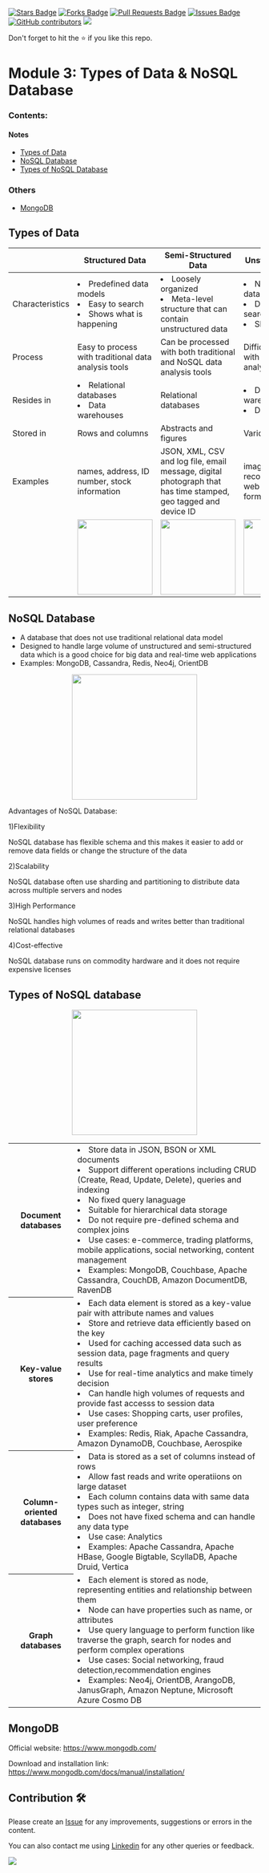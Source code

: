 <a href="https://github.com/drshahizan/special-topic-data-engineering/stargazers"><img src="https://img.shields.io/github/stars/drshahizan/special-topic-data-engineering" alt="Stars Badge"/></a>
<a href="https://github.com/drshahizan/special-topic-data-engineering/network/members"><img src="https://img.shields.io/github/forks/drshahizan/special-topic-data-engineering" alt="Forks Badge"/></a>
<a href="https://github.com/drshahizan/special-topic-data-engineering/pulls"><img src="https://img.shields.io/github/issues-pr/drshahizan/special-topic-data-engineering" alt="Pull Requests Badge"/></a>
<a href="https://github.com/drshahizan/special-topic-data-engineering/issues"><img src="https://img.shields.io/github/issues/drshahizan/special-topic-data-engineering" alt="Issues Badge"/></a>
<a href="https://github.com/drshahizan/special-topic-data-engineering/graphs/contributors"><img alt="GitHub contributors" src="https://img.shields.io/github/contributors/drshahizan/special-topic-data-engineering?color=2b9348"></a>
![](https://visitor-badge.glitch.me/badge?page_id=drshahizan/special-topic-data-engineering)

Don't forget to hit the :star: if you like this repo.

<!---
Module X: XXX

Group XXXX
1. XXXX
2. XXXX
3. XXXX
4. XXXX

-->

# Module 3: Types of Data & NoSQL Database

### Contents:
#### Notes
- [Types of Data](#types-of-data)
- [NoSQL Database](#NoSQL-database)
- [Types of NoSQL Database](#types-of-NoSQL-database)

### Others
- [MongoDB](#MongoDB)

## Types of Data
<table>
    <thead>
        <tr>
            <th> </th>
            <th>Structured Data</th>
            <th>Semi-Structured Data</th>
            <th>Unstructured Data</th>
        </tr>
    </thead>
    <tbody>
        <tr>
            <td>Characteristics</td>
            <td>
              <li>Predefined data models</li> 
              <li>Easy to search </li>
              <li>Shows what is happening</li>
            </td>
            <td>
              <li>Loosely organized</li> 
              <li>Meta-level structure that can contain unstructured data</li>
            </td>
            <td>
              <li>No predefined data models</li> 
              <li>Difficult to search </li>
              <li>Shows the why</li>
            </td>
        </tr>
       <tr>
            <td>Process </td>
            <td>
              Easy to process with traditional data analysis tools
            </td>
            <td>
              Can be processed with both traditional and NoSQL data analysis tools
            </td>
            <td>
              Difficult to process with traditional data analysis tools
            </td>
        </tr>
        <tr>
            <td>Resides in</td>
            <td>
              <li>Relational databases</li> 
              <li>Data warehouses </li>
            </td>
            <td>Relational databases</td>
            <td>
              <li>Data warehouses</li> 
              <li>Data lakes</li>
            </td>
        </tr>
        <tr>
            <td>Stored in </td>
            <td>Rows and columns</td>
            <td>Abstracts and figures</td>
            <td>Various forms</td>
        </tr>
        <tr>
            <td>Examples</td>
            <td>names, address, ID number, stock information</td>
            <td>JSON, XML, CSV and log file, email message, digital photograph that has time stamped, geo tagged and device ID</td>
            <td>image, audio recording, video, web pages, free-form texts</td>
        </tr>
        <tr>
            <td> </td>
            <td><div align="center"><img src="https://www.automateexcel.com/excel/wp-content/uploads/2020/07/vba-insert-row.png" height="150"></div></td>
            <td><div align="center"><img src="https://www.howtogeek.com/wp-content/uploads/2018/07/2018-07-25_15h10_29.png?trim=1,1&bg-color=000&pad=1,1" height="150"></div></td>
            <td><div align="center"><img src="https://images.ctfassets.net/00i767ygo3tc/18ViOpst6sfsZKmWIMbFr1/8f3b20a1746d686f59e170b6d9383f77/how-to-make-a-video-go-viral.png?w=1800&q=50" height="150"></div></td>
        </tr>
        </tr>
    </tbody>
</table>

## NoSQL Database
* A database that does not use traditional relational data model
* Designed to handle large volume of unstructured and semi-structured data which is a good choice for big data and real-time web applications
* Examples: MongoDB, Cassandra, Redis, Neo4j, OrientDB

<div align="center"><img src="https://ares.decipherzone.com/blog-manager/uploads/ckeditor_Top%2010%20NoSQL%20Databases%20in%202022.png" height="250"
                         ></div>

Advantages of NoSQL Database:

1)Flexibility

NoSQL database has flexible schema and this makes it easier to add or remove data fields or change the structure of the data

2)Scalability

NoSQL database often use sharding and partitioning to distribute data across multiple servers and nodes

3)High Performance

NoSQL handles high volumes of reads and writes better than traditional relational databases

4)Cost-effective

NoSQL database runs on commodity hardware and it does not require expensive licenses

## Types of NoSQL database

<div align="center"><img src="https://abcloudz.com/wp-content/uploads/2021/01/NoSQL.png?x87761" height="250"
                         ></div>
                         
<table>
  <tr>
    <th>Document databases</th>
    <td>
      <li>Store data in JSON, BSON or XML documents</li>
      <li>Support different operations including CRUD (Create, Read, Update, Delete), queries and indexing</li>
      <li>No fixed query lanaguage</li>
      <li>Suitable for hierarchical data storage</li>
      <li>Do not require pre-defined schema and complex joins</li>
      <li>Use cases: e-commerce, trading platforms, mobile applications, social networking, content management</li>
      <li>Examples: MongoDB, Couchbase, Apache Cassandra, CouchDB, Amazon DocumentDB, RavenDB</li>
   </td>
  </tr>
  <tr>
    <th>Key-value stores</th>
    <td>
      <li>Each data element is stored as a key-value pair with attribute names and values</li>
      <li>Store and retrieve data efficiently based on the key</li>
      <li>Used for caching accessed data such as session data, page fragments and query results</li>
      <li>Use for real-time analytics and make timely decision</li>
      <li>Can handle high volumes of requests and provide fast accesss to session data</li>
      <li>Use cases: Shopping carts, user profiles, user preference</li>
      <li>Examples: Redis, Riak, Apache Cassandra, Amazon DynamoDB, Couchbase, Aerospike</li>
    </td>
  </tr>
  <tr>
    <th>Column-oriented databases</th>
    <td>
      <li>Data is stored as a set of columns instead of rows</li>
      <li>Allow fast reads and write operatiions on large dataset</li>
      <li>Each column contains data with same data types such as integer, string</li>
      <li>Does not have fixed schema and can handle any data type</li>
      <li>Use case: Analytics</li>
      <li>Examples: Apache Cassandra, Apache HBase, Google Bigtable, ScyllaDB, Apache Druid, Vertica</li>
    </td>
  </tr>
  <tr>
    <th>Graph databases</th>
    <td>
      <li>Each element is stored as node, representing entities and relationship between them</li>
      <li>Node can have properties such as name, or attributes</li>
      <li>Use query language to perform function like traverse the graph, search for nodes and perform complex operations</li>
      <li>Use cases: Social networking, fraud detection,recommendation engines</li>
      <li>Examples: Neo4j, OrientDB, ArangoDB, JanusGraph, Amazon Neptune, Microsoft Azure Cosmo DB</li>
    </td>
  </tr>
</table>

## MongoDB

Official website: https://www.mongodb.com/

Download and installation link: https://www.mongodb.com/docs/manual/installation/


                                                                     

## Contribution 🛠️
Please create an [Issue](https://github.com/drshahizan/special-topic-data-engineering/issues) for any improvements, suggestions or errors in the content.

You can also contact me using [Linkedin](https://www.linkedin.com/in/drshahizan/) for any other queries or feedback.

![](https://visitor-badge.glitch.me/badge?page_id=drshahizan)


